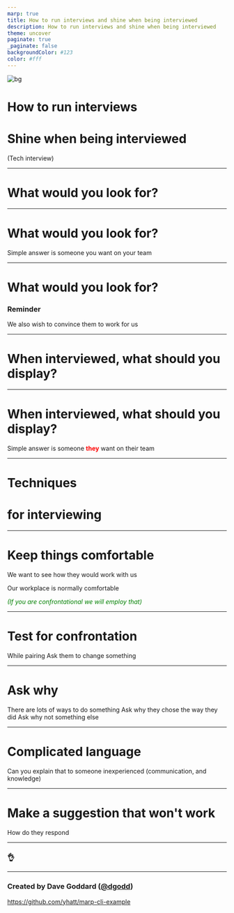 ```yaml
---
marp: true
title: How to run interviews and shine when being interviewed
description: How to run interviews and shine when being interviewed
theme: uncover
paginate: true
_paginate: false
backgroundColor: #123
color: #fff
---
```


![bg](https://raw.githubusercontent.com/yhatt/marp-cli-example/master/assets/gradient.jpg)

# <!--fit--> How to run interviews
# <!--fit--> Shine when being interviewed 

(Tech interview)

---

# What would you look for?

---

# What would you look for?

Simple answer is someone you want on your team

---

# What would you look for?

### Reminder

We also wish to convince them to work for us

---

# When interviewed, what should you display?

---

# When interviewed, what should you display?

Simple answer is someone **they** want on their team

<style scoped>strong { color: red; }</style>

---

# <!--fit--> Techniques
# <!--fit--> for interviewing

---

# Keep things comfortable

We want to see how they would work with us

Our workplace is normally comfortable

*(If you are confrontational we will employ that)*

<style scoped>em { color: green; }</style>

---

# Test for confrontation

While pairing
Ask them to change something

---

# Ask why

There are lots of ways to do something
Ask why they chose the way they did
Ask why not something else

---

# Complicated language

Can you explain that to someone inexperienced
(communication, and knowledge)

---

# Make a suggestion that won't work

How do they respond

---

### <!--fit--> :ok_hand:

---

### Created by Dave Goddard ([@dgodd](https://github.com/dgodd))

https://github.com/yhatt/marp-cli-example
